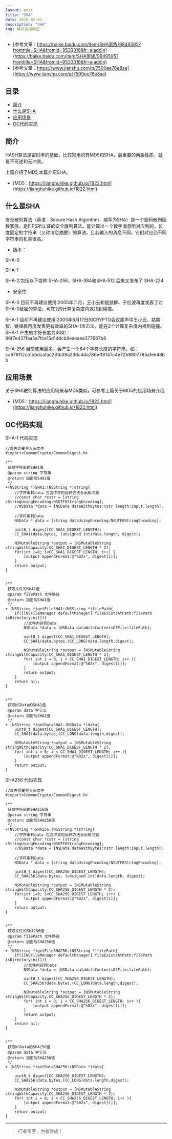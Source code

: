 ```yaml
---
layout: post
title: "SHA"
date: 2018-02-03 
description: "SHA"
tag: 编码及加解密
---
```





- [参考文章：https://baike.baidu.com/item/SHA家族/9849595?fromtitle=SHA&fromid=9533316&fr=aladdin](https://baike.baidu.com/item/SHA家族/9849595?fromtitle=SHA&fromid=9533316&fr=aladdin)
- [参考文章：https://www.jianshu.com/p/7500ee76e8ae](https://www.jianshu.com/p/7500ee76e8ae)


## 目录
* [简介](#content0)
* [什么是SHA](#content1)
* [应用场景](#content2)
* [OC代码实现](#content3)


## <a id="content0"></a> 简介
HASH算法是密码学的基础，比较常用的有MD5和SHA，最重要的两条性质，就是不可逆和无冲突。

上篇介绍了MD5,本篇介绍SHA。
- [MD5：https://jianghuhike.github.io/1822.html](https://jianghuhike.github.io/1822.html)

## <a id="content1"></a> 什么是SHA
安全散列算法（英语：Secure Hash Algorithm，缩写为SHA）是一个密码散列函数家族，是FIPS所认证的安全散列算法。能计算出一个数字消息所对应到的，长度固定的字符串（又称消息摘要）的算法。且若输入的消息不同，它们对应到不同字符串的机率很高。

- 版本：

SHA-0
 
SHA-1
 
SHA-2:包括以下变种 SHA-256，SHA-384和SHA-512 后来又发布了 SHA-224

- 安全性

SHA-0 目前不再建议使用:2005年二月，王小云和殷益群、于红波再度发表了对SHA-0破密的算法，可在2的计算复杂度内就找到碰撞。

SHA-1 目前不再建议使用:2005年8月17日的CRYPTO会议尾声中王小云、姚期智、姚储枫再度发表更有效率的SHA-1攻击法，能在2个计算复杂度内找到碰撞。SHA-1 产生的字符长度为40如：
86f7e437faa5a7fce15d1ddcb9eaeaea377667b8

SHA-256 目前使用最多，会产生一个64个字符长度的字符串。如：
ca978112ca1bbdcafac231b39a23dc4da786eff8147c4e72b9807785afee48bb

## <a id="content2"></a> 应用场景

关于SHA散列算法的应用场景与MD5类似，可参考上篇关于MD5的应用场景介绍

- [MD5：https://jianghuhike.github.io/1822.html](https://jianghuhike.github.io/1822.html)




## <a id="content3"></a> OC代码实现
SHA-1 代码实现
```objc
//首先需要导入头文件 
#import<CommonCrypto/CommonDigest.h>

/**
 获取字符串的SHA1值
 @param string 字符串
 @return 加密后SHA1值
 */
+(NSString *)SHA1:(NSString *)string{
    //字符串转data 包含中文时此种方法会出现问题
    //const char *cstr = [string cStringUsingEncoding:NSUTF8StringEncoding];
    //NSData *data = [NSData dataWithBytes:cstr length:input.length];

    //字符串转Data
    NSData * data = [string dataUsingEncoding:NSUTF8StringEncoding];
    
    uint8_t digest[CC_SHA1_DIGEST_LENGTH];
    CC_SHA1(data.bytes, (unsigned int)data.length, digest);
    
    NSMutableString *output = [NSMutableString stringWithCapacity:CC_SHA1_DIGEST_LENGTH * 2];
    for(int i=0; i<CC_SHA1_DIGEST_LENGTH; i++) {
        [output appendFormat:@"%02x", digest[i]];
    }
    return output;
}


/**
 获取文件的SHA1值
 @param filePath 文件路径
 @return 加密后SHA1值
 */
+ (NSString *)getFileSHA1:(NSString *)filePath{
    if([[NSFileManager defaultManager] fileExistsAtPath:filePath isDirectory:nil]){
        //文件内容转Data
        NSData *data = [NSData dataWithContentsOfFile:filePath];
        
        uint8_t digest[CC_SHA1_DIGEST_LENGTH];
        CC_SHA1(data.bytes,(CC_LONG)data.length,digest);
        
        NSMutableString *output = [NSMutableString stringWithCapacity:CC_SHA1_DIGEST_LENGTH * 2];
        for( int i = 0; i < CC_SHA1_DIGEST_LENGTH; i++ ){
            [output appendFormat:@"%02x", digest[i]];
        }
        return output;
    }
    return nil;
}


/**
 获取NSData的SHA1值
 @param data 字节流
 @return 加密后SHA1值
 */
+ (NSString *)getDataSHA1:(NSData *)data{
    uint8_t digest[CC_SHA1_DIGEST_LENGTH];
    CC_SHA1(data.bytes,(CC_LONG)data.length,digest);
    
    NSMutableString *output = [NSMutableString stringWithCapacity:CC_SHA1_DIGEST_LENGTH * 2];
    for( int i = 0; i < CC_SHA1_DIGEST_LENGTH; i++ ){
        [output appendFormat:@"%02x", digest[i]];
    }
    return output;
}
```

SHA256 代码实现
```objc
//首先需要导入头文件 
#import<CommonCrypto/CommonDigest.h>

/**
 获取字符串的SHA256值
 @param string 字符串
 @return 加密后SHA256值
 */
+(NSString *)SHA256:(NSString *)string{
    //字符串转data 包含中文时此种方法会出现问题
    //const char *cstr = [string cStringUsingEncoding:NSUTF8StringEncoding];
    //NSData *data = [NSData dataWithBytes:cstr length:input.length];

    //字符串转Data
    NSData * data = [string dataUsingEncoding:NSUTF8StringEncoding];
    
    uint8_t digest[CC_SHA256_DIGEST_LENGTH];
    CC_SHA256(data.bytes, (unsigned int)data.length, digest);
    
    NSMutableString *output = [NSMutableString stringWithCapacity:CC_SHA256_DIGEST_LENGTH * 2];
    for(int i=0; i<CC_SHA256_DIGEST_LENGTH; i++) {
        [output appendFormat:@"%02x", digest[i]];
    }
    return output;
}


/**
 获取文件的SHA256值
 @param filePath 文件路径
 @return 加密后SHA256值
 */
+ (NSString *)getFileSHA256:(NSString *)filePath{
    if([[NSFileManager defaultManager] fileExistsAtPath:filePath isDirectory:nil]){
        //文件内容转Data
        NSData *data = [NSData dataWithContentsOfFile:filePath];
        
        uint8_t digest[CC_SHA256_DIGEST_LENGTH];
        CC_SHA256(data.bytes,(CC_LONG)data.length,digest);
        
        NSMutableString *output = [NSMutableString stringWithCapacity:CC_SHA256_DIGEST_LENGTH * 2];
        for( int i = 0; i < CC_SHA256_DIGEST_LENGTH; i++ ){
            [output appendFormat:@"%02x", digest[i]];
        }
        return output;
    }
    return nil;
}


/**
 获取NSData的SHA256值
 @param data 字节流
 @return 加密后SHA256值
 */
+ (NSString *)getDataSHA256:(NSData *)data{
    
    uint8_t digest[CC_SHA256_DIGEST_LENGTH];
    CC_SHA256(data.bytes,(CC_LONG)data.length,digest);

    NSMutableString *output = [NSMutableString stringWithCapacity:CC_SHA256_DIGEST_LENGTH * 2];
    for( int i = 0; i < CC_SHA256_DIGEST_LENGTH; i++ ){
        [output appendFormat:@"%02x", digest[i]];
    }
    return output;
}
```

----------
>  行者常至，为者常成！


